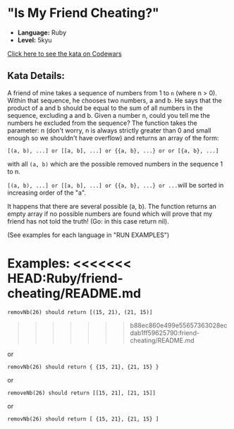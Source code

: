# "Is My Friend Cheating?"

* **Language:** Ruby
* **Level:**    5kyu

[Click here to see the kata on Codewars](https://www.codewars.com/kata/5547cc7dcad755e480000004)

## Kata Details:

A friend of mine takes a sequence of numbers from 1 to `n` (where n > 0).
Within that sequence, he chooses two numbers, a and b.
He says that the product of a and b should be equal to the sum of all numbers in the sequence, excluding a and b.
Given a number n, could you tell me the numbers he excluded from the sequence?
The function takes the parameter: n (don't worry, n is always strictly greater than 0 and small enough so we shouldn't have overflow) and returns an array of the form:

    [(a, b), ...] or [[a, b], ...] or {{a, b}, ...} or or [{a, b}, ...]

with all `(a, b)` which are the possible removed numbers in the sequence 1 to n.

`[(a, b), ...] or [[a, b], ...] or {{a, b}, ...} or ...`will be sorted in increasing order of the "a".

It happens that there are several possible (a, b). The function returns an empty array if no possible numbers are found which will prove that my friend has not told the truth! (Go: in this case return nil).

(See examples for each language in "RUN EXAMPLES")

Examples:
<<<<<<< HEAD:Ruby/friend-cheating/README.md
=======

    removNb(26) should return [(15, 21), (21, 15)]
>>>>>>> b88ec860e499e55657363028ecdab1ff59625790:friend-cheating/README.md

or

    removNb(26) should return { {15, 21}, {21, 15} }

or

    removeNb(26) should return [[15, 21], [21, 15]]

or

    removNb(26) should return [ {15, 21}, {21, 15} ]
